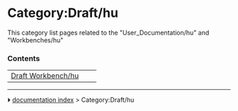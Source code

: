 # Category:Draft/hu
This category list pages related to the \"User_Documentation/hu\" and \"Workbenches/hu\"

### Contents

|     |     |     |
| --- | --- | --- |
| [Draft Workbench/hu](Draft_Workbench/hu.md) |



---
⏵ [documentation index](../README.md) > Category:Draft/hu
